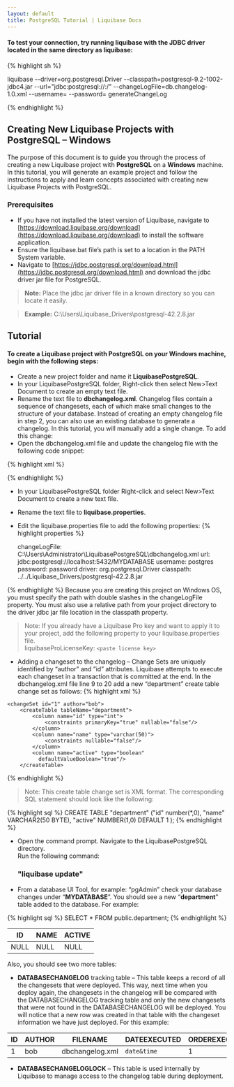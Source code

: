 ```yaml
---
layout: default
title: PostgreSQL Tutorial | Liquibase Docs
---
```


#### To test your connection, try running liquibase with the JDBC driver located in the same directory as liquibase:

{% highlight sh %}

liquibase
  --driver=org.postgresql.Driver
  --classpath=postgresql-9.2-1002-jdbc4.jar
  --url="jdbc:postgresql://<IP OR HOSTNAME>:<PORT>/<DATABASE>"
  --changeLogFile=db.changelog-1.0.xml
  --username=<POSTGRESQL USERNAME>
  --password=<POSTGRESQL PASSWORD>
generateChangeLog

{% endhighlight %}


## **Creating New Liquibase Projects with PostgreSQL – Windows**
The purpose of this document is to guide you through the process of creating a new Liquibase project with **PostgreSQL** on a **Windows** machine. In this tutorial, you will generate an example project and follow the instructions to apply and learn concepts associated with creating new Liquibase Projects with PostgreSQL.
### Prerequisites
* If you have not installed the latest version of Liquibase, navigate to [https://download.liquibase.org/download](https://download.liquibase.org/download) to install the software application.
* Ensure the liquibase.bat file’s path is set to a location in the PATH System variable.
* Navigate to [https://jdbc.postgresql.org/download.html](https://jdbc.postgresql.org/download.html) and download the jdbc driver jar file for PostgreSQL.<br />

> **Note:** Place the jdbc jar driver file in a known directory so you can locate it easily.

>**Example:** C:\Users\Liquibase_Drivers\postgresql-42.2.8.jar

## Tutorial

#### To create a Liquibase project with PostgreSQL on your Windows machine, begin with the following steps:

* Create a new project folder and name it **LiquibasePostgreSQL**.
* In your LiquibasePostgreSQL folder, Right-click then select New>Text Document to create an empty text file.<br/>
* Rename the text file to **dbchangelog.xml**.
Changelog files contain a sequence of changesets, each of which make small changes to the structure of your database. Instead of creating an empty changelog file in step 2, you can also use an existing database to generate a changelog. In this tutorial, you will manually add a single change. To add this change:
* Open the dbchangelog.xml file and update the changelog file with the following code snippet:


{% highlight xml %}
  <?xml version="1.0" encoding="UTF-8"?>
  <databaseChangeLog
    xmlns="http://www.liquibase.org/xml/ns/dbchangelog"
    xmlns:xsi="http://www.w3.org/2001/XMLSchema-instance"
    xsi:schemaLocation="http://www.liquibase.org/xml/ns/dbchangelog
    http://www.liquibase.org/xml/ns/dbchangelog/dbchangelog-3.8.xsd">
  </databaseChangeLog>
{% endhighlight %}


* In your LiquibasePostgreSQL folder Right-click and select New>Text Document to create a new text file.
* Rename the text file to **liquibase.properties**.
* Edit the liquibase.properties file to add the following properties:
{% highlight properties %}

    changeLogFile: C:\\Users\\Administrator\\LiquibasePostgreSQL\\dbchangelog.xml
    url: jdbc:postgresql://localhost:5432/MYDATABASE
    username: postgres
    password: password
    driver: org.postgresql.Driver
    classpath: ../../Liquibase_Drivers/postgresql-42.2.8.jar

{% endhighlight %}
Because you are creating this project on Windows OS, you must specify the path with double slashes in the changeLogFile property. You must also use a relative path from your project directory to the driver jdbc jar file location in the classpath property.

> Note: If you already have a Liquibase Pro key and want to apply it to
> your project, add the following property to your liquibase.properties
> file. 	 
liquibaseProLicenseKey: `<paste license key>`

*	Adding a changeset to the changelog – Change Sets are uniquely identified by “author” and ”id” attributes. Liquibase attempts to execute each changeset in a transaction that is committed at the end.
In the dbchangelog.xml file line 9 to 20 add a new “department” create table change set as follows:
{% highlight xml %}
<?xml version="1.0" encoding="UTF-8"?>

<databaseChangeLog
  xmlns="http://www.liquibase.org/xml/ns/dbchangelog"
  xmlns:xsi="http://www.w3.org/2001/XMLSchema-instance"
  xsi:schemaLocation="http://www.liquibase.org/xml/ns/dbchangelog
         http://www.liquibase.org/xml/ns/dbchangelog/dbchangelog-3.8.xsd">

    <changeSet id="1" author="bob">
        <createTable tableName="department">
            <column name="id" type="int">
                <constraints primaryKey="true" nullable="false"/>
            </column>
            <column name="name" type="varchar(50)">
                <constraints nullable="false"/>
            </column>
            <column name="active" type="boolean"                     
              defaultValueBoolean="true"/>
        </createTable>
   </changeSet>
</databaseChangeLog>
{% endhighlight %}

> Note: This create table change set is XML format.  The corresponding
> SQL statement should look like the following:

{% highlight sql %}
CREATE TABLE "department"
  ("id" number(*,0),
   "name" VARCHAR2(50 BYTE),
   "active" NUMBER(1,0) DEFAULT 1
  );
{% endhighlight %}

* Open the command prompt.  Navigate to the LiquibasePostgreSQL directory.  
  Run the following command:

  ### "liquibase update"
*	 From a database UI Tool, for example: “pgAdmin” check your database changes under “**MYDATABASE**”.
You should see a new “**department**” table added to the database.  For example:

{% highlight sql %}
SELECT * FROM public.department;
{% endhighlight %}


|ID  |NAME  |ACTIVE |
|--|--|--|
|NULL |NULL  |NULL|


Also, you should see two more tables:
*	**DATABASECHANGELOG** tracking table – This table keeps a record of all the changesets that were deployed.  This way, next time when you deploy again, the changesets in the changelog will be compared with the DATABASECHANGELOG tracking table and only the new changesets that were not found in the DATABASECHANGELOG will be deployed.  You will notice that a new row was created in that table with the changeset information we have just deployed.
For this example:

|ID|AUTHOR |FILENAME       |DATEEXECUTED|ORDEREXECUTED|EXECTYPE|MDSUM|...|
|--|--|--|--|--|--|--|--|
|1  |bob   |dbchangelog.xml|`date&time`|1|EXECUTED|`checksumvalue`|...|

*	**DATABASECHANGELOGLOCK** – This table is used internally by Liquibase to manage access to the changelog table during deployment.
